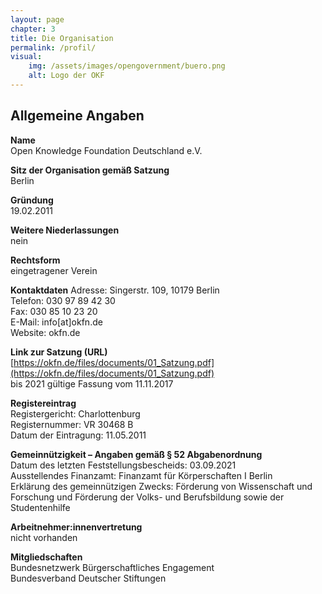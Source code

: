```yaml
---
layout: page
chapter: 3
title: Die Organisation
permalink: /profil/
visual:
    img: /assets/images/opengovernment/buero.png
    alt: Logo der OKF
---
```


## Allgemeine Angaben

**Name**<br>
Open Knowledge Foundation Deutschland e.V.

**Sitz der Organisation gemäß Satzung**<br>
Berlin

**Gründung**<br>
19.02.2011

**Weitere Niederlassungen**<br>
nein

**Rechtsform**<br>
eingetragener Verein

**Kontaktdaten**
Adresse: Singerstr. 109, 10179 Berlin<br>
Telefon: 030 97 89 42 30<br>
Fax: 030 85 10 23 20<br>
E-Mail: info[at]okfn.de<br>
Website: okfn.de

**Link zur Satzung (URL)**<br>
[https://okfn.de/files/documents/01_Satzung.pdf](https://okfn.de/files/documents/01_Satzung.pdf)<br>
bis 2021 gültige Fassung vom 11.11.2017

**Registereintrag**<br>
Registergericht: Charlottenburg<br>
Registernummer: VR 30468 B<br>
Datum der Eintragung: 11.05.2011<br>

**Gemeinnützigkeit – Angaben gemäß § 52 Abgabenordnung**<br>
Datum des letzten Feststellungsbescheids: 03.09.2021<br>
Ausstellendes Finanzamt: Finanzamt für Körperschaften I Berlin<br>
Erklärung des gemeinnützigen Zwecks: Förderung von Wissenschaft und Forschung und Förderung der Volks- und Berufsbildung sowie der Studentenhilfe 

**Arbeitnehmer:innenvertretung**<br>
nicht vorhanden<br>

**Mitgliedschaften**<br>
Bundesnetzwerk Bürgerschaftliches Engagement<br>
Bundesverband Deutscher Stiftungen<br>
